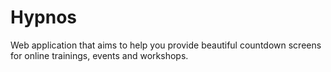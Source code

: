 # Hypnos
Web application that aims to help you provide beautiful countdown screens for online trainings, events and workshops.
